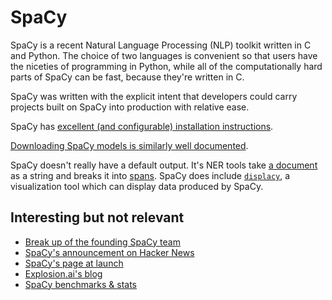 # SpaCy

SpaCy is a recent Natural Language Processing (NLP) toolkit written in C and Python.  The choice of two languages is convenient so that users have the niceties of programming in Python, while all of the computationally hard parts of SpaCy can be fast, because they're written in C.

SpaCy was written with the explicit intent that developers could carry projects built on SpaCy into production with relative ease.

SpaCy has [excellent (and configurable) installation instructions](https://spacy.io/usage/).

[Downloading SpaCy models is similarly well documented](https://spacy.io/usage/models).

SpaCy doesn't really have a default output.  It's NER tools take [a document](https://spacy.io/api/doc) as a string and breaks it into [spans](https://spacy.io/api/span).  SpaCy does include [`displacy`](https://spacy.io/usage/visualizers), a visualization tool which can display data produced by SpaCy.

## Interesting but not relevant

- [Break up of the founding SpaCy team](https://github.com/explosion/spaCy/issues/462)
- [SpaCy's announcement on Hacker News](https://news.ycombinator.com/item?id=8942783)
- [SpaCy's page at launch](https://web.archive.org/web/20150126012110/http://honnibal.github.io/spaCy/)
- [Explosion.ai's blog](https://explosion.ai/blog)
- [SpaCy benchmarks & stats](https://spacy.io/usage/facts-figures)